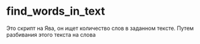# find_words_in_text
Это скрипт на Ява, он ищет количество слов в заданном тексте.
Путем разбивания этого текста на слова
